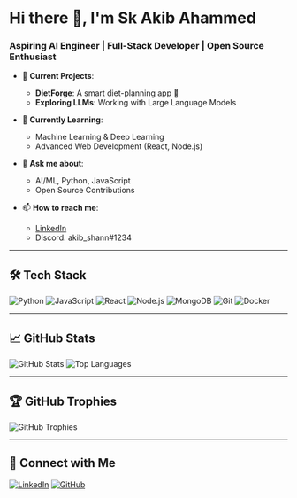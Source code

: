 # Hi there 👋, I'm Sk Akib Ahammed

### Aspiring AI Engineer | Full-Stack Developer | Open Source Enthusiast

- 🔭 **Current Projects**:
  - **DietForge**: A smart diet-planning app 🥗
  - **Exploring LLMs**: Working with Large Language Models

- 🌱 **Currently Learning**:
  - Machine Learning & Deep Learning
  - Advanced Web Development (React, Node.js)

- 💬 **Ask me about**:
  - AI/ML, Python, JavaScript
  - Open Source Contributions

- 📫 **How to reach me**:
  - [LinkedIn](https://www.linkedin.com/in/sk-akib-ahammed/)
  - Discord: akib_shann#1234

---

## 🛠️ Tech Stack

![Python](https://img.shields.io/badge/Python-3776AB?style=for-the-badge&logo=python&logoColor=white)
![JavaScript](https://img.shields.io/badge/JavaScript-F7DF1E?style=for-the-badge&logo=javascript&logoColor=black)
![React](https://img.shields.io/badge/React-20232A?style=for-the-badge&logo=react&logoColor=61DAFB)
![Node.js](https://img.shields.io/badge/Node.js-339933?style=for-the-badge&logo=nodedotjs&logoColor=white)
![MongoDB](https://img.shields.io/badge/MongoDB-4EA94B?style=for-the-badge&logo=mongodb&logoColor=white)
![Git](https://img.shields.io/badge/Git-F05032?style=for-the-badge&logo=git&logoColor=white)
![Docker](https://img.shields.io/badge/Docker-2496ED?style=for-the-badge&logo=docker&logoColor=white)

---

## 📈 GitHub Stats

![GitHub Stats](https://github-readme-stats.vercel.app/api?username=AkibDa&show_icons=true&theme=tokyonight)
![Top Languages](https://github-readme-stats.vercel.app/api/top-langs/?username=AkibDa&layout=compact&theme=tokyonight)

---

## 🏆 GitHub Trophies

![GitHub Trophies](https://github-profile-trophy.vercel.app/?username=AkibDa&theme=tokyonight&no-frame=true&margin-w=5)

---

## 🔗 Connect with Me

[![LinkedIn](https://img.shields.io/badge/LinkedIn-Connect-blue?style=for-the-badge&logo=linkedin)](https://www.linkedin.com/in/sk-akib-ahammed/)
[![GitHub](https://img.shields.io/badge/GitHub-Follow-black?style=for-the-badge&logo=github)](https://github.com/AkibDa)
